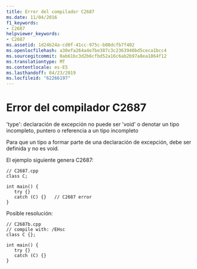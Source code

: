 ```yaml
---
title: Error del compilador C2687
ms.date: 11/04/2016
f1_keywords:
- C2687
helpviewer_keywords:
- C2687
ms.assetid: 1d24b24a-cd0f-41cc-975c-b08dcfb7f402
ms.openlocfilehash: a30efa264a4e7be387c3c2363940bd5ceca1bcc4
ms.sourcegitcommit: 0ab61bc3d2b6cfbd52a16c6ab2b97a8ea1864f12
ms.translationtype: MT
ms.contentlocale: es-ES
ms.lasthandoff: 04/23/2019
ms.locfileid: "62266197"
---
```

# <a name="compiler-error-c2687"></a>Error del compilador C2687

'type': declaración de excepción no puede ser 'void' o denotar un tipo incompleto, puntero o referencia a un tipo incompleto

Para que un tipo a formar parte de una declaración de excepción, debe ser definida y no es void.

El ejemplo siguiente genera C2687:

```
// C2687.cpp
class C;

int main() {
   try {}
   catch (C) {}   // C2687 error
}
```

Posible resolución:

```
// C2687b.cpp
// compile with: /EHsc
class C {};

int main() {
   try {}
   catch (C) {}
}
```